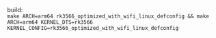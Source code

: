 build: \
`make ARCH=arm64 rk3566_optimized_with_wifi_linux_defconfig && make ARCH=arm64 KERNEL_DTS=rk3566 KERNEL_CONFIG=rk3566_optimized_with_wifi_linux_defconfig`
